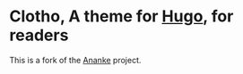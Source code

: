 # Clotho, A theme for [Hugo](http://gohugo.io/), for readers

This is a fork of the [Ananke](https://github.com/budparr/gohugo-theme-ananke) project.
